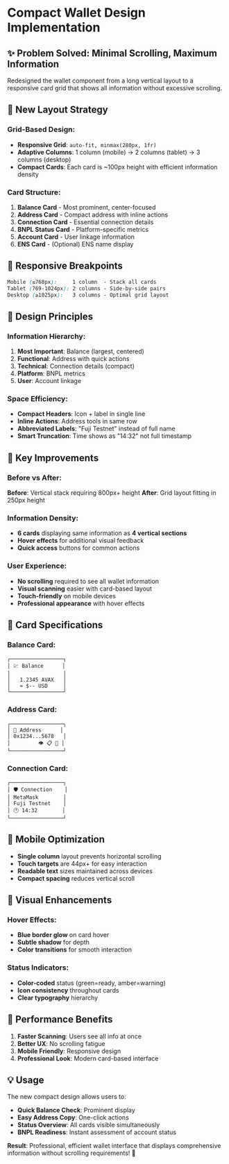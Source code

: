 # Compact Wallet Design Implementation

## ✨ **Problem Solved: Minimal Scrolling, Maximum Information**

Redesigned the wallet component from a long vertical layout to a responsive card grid that shows all information without excessive scrolling.

## 🎯 **New Layout Strategy**

### **Grid-Based Design:**
- **Responsive Grid**: `auto-fit, minmax(280px, 1fr)`
- **Adaptive Columns**: 1 column (mobile) → 2 columns (tablet) → 3 columns (desktop)
- **Compact Cards**: Each card is ~100px height with efficient information density

### **Card Structure:**
1. **Balance Card** - Most prominent, center-focused
2. **Address Card** - Compact address with inline actions
3. **Connection Card** - Essential connection details
4. **BNPL Status Card** - Platform-specific metrics
5. **Account Card** - User linkage information
6. **ENS Card** - (Optional) ENS name display

## 📐 **Responsive Breakpoints**

```css
Mobile (≤768px):     1 column  - Stack all cards
Tablet (769-1024px): 2 columns - Side-by-side pairs
Desktop (≥1025px):   3 columns - Optimal grid layout
```

## 🎨 **Design Principles**

### **Information Hierarchy:**
1. **Most Important**: Balance (largest, centered)
2. **Functional**: Address with quick actions
3. **Technical**: Connection details (compact)
4. **Platform**: BNPL metrics
5. **User**: Account linkage

### **Space Efficiency:**
- **Compact Headers**: Icon + label in single line
- **Inline Actions**: Address tools in same row
- **Abbreviated Labels**: "Fuji Testnet" instead of full name
- **Smart Truncation**: Time shows as "14:32" not full timestamp

## 🔧 **Key Improvements**

### **Before vs After:**
**Before**: Vertical stack requiring 800px+ height
**After**: Grid layout fitting in 250px height

### **Information Density:**
- **6 cards** displaying same information as **4 vertical sections**
- **Hover effects** for additional visual feedback
- **Quick access** buttons for common actions

### **User Experience:**
- **No scrolling** required to see all wallet information
- **Visual scanning** easier with card-based layout
- **Touch-friendly** on mobile devices
- **Professional appearance** with hover effects

## 🎯 **Card Specifications**

### **Balance Card:**
```
┌─────────────────┐
│ 💹 Balance      │
│                 │
│   1.2345 AVAX   │
│   ≈ $-- USD     │
└─────────────────┘
```

### **Address Card:**
```
┌─────────────────┐
│ 👛 Address      │
│ 0x1234...5678   │
│         👁️ 📋 🔗 │
└─────────────────┘
```

### **Connection Card:**
```
┌─────────────────┐
│ 🛡️ Connection    │
│ MetaMask        │
│ Fuji Testnet    │
│ 🕐 14:32        │
└─────────────────┘
```

## 📱 **Mobile Optimization**

- **Single column** layout prevents horizontal scrolling
- **Touch targets** are 44px+ for easy interaction
- **Readable text** sizes maintained across devices
- **Compact spacing** reduces vertical scroll

## 🎨 **Visual Enhancements**

### **Hover Effects:**
- **Blue border glow** on card hover
- **Subtle shadow** for depth
- **Color transitions** for smooth interaction

### **Status Indicators:**
- **Color-coded** status (green=ready, amber=warning)
- **Icon consistency** throughout cards
- **Clear typography** hierarchy

## 🚀 **Performance Benefits**

1. **Faster Scanning**: Users see all info at once
2. **Better UX**: No scrolling fatigue
3. **Mobile Friendly**: Responsive design
4. **Professional Look**: Modern card-based interface

## 💡 **Usage**

The new compact design allows users to:
- **Quick Balance Check**: Prominent display
- **Easy Address Copy**: One-click actions
- **Status Overview**: All cards visible simultaneously
- **BNPL Readiness**: Instant assessment of account status

**Result**: Professional, efficient wallet interface that displays comprehensive information without scrolling requirements! 🎉
